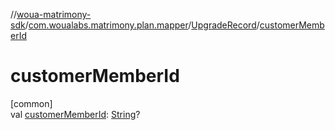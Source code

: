 //[woua-matrimony-sdk](../../../index.md)/[com.woualabs.matrimony.plan.mapper](../index.md)/[UpgradeRecord](index.md)/[customerMemberId](customer-member-id.md)

# customerMemberId

[common]\
val [customerMemberId](customer-member-id.md): [String](https://kotlinlang.org/api/latest/jvm/stdlib/kotlin/-string/index.html)?
